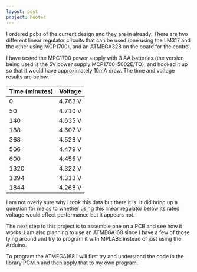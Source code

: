 ```yaml
---
layout: post
project: hooter
---
```


I ordered pcbs of the current design and they are in already. There are two different linear regulator circuits that can be used (one using the LM317 and the other using MCP1700), and an ATMEGA328 on the board for the control.

I have tested the MPC1700 power supply with 3 AA batteries (the version being used is the 5V power supply MCP1700-5002E/TO), and hooked it up so that it would have approximately 10mA draw. The time and voltage results are below.

| Time (minutes) | Voltage |
| -------------- | ------- |
| 0              | 4.763 V |
| 50             | 4.710 V |
| 140            | 4.635 V |
| 188            | 4.607 V |
| 368            | 4.528 V |
| 506            | 4.479 V |
| 600            | 4.455 V |
| 1320           | 4.322 V |
| 1394           | 4.313 V |
| 1844           | 4.268 V |

I am not overly sure why I took this data but there it is. It did bring up a question for me as to whether using this linear regulator below its rated voltage would effect performance but it appears not.

The next step to this project is to assemble one on a PCB and see how it works. I am also planning to use an ATMEGA168 since I have a few of those lying around and try to program it with MPLABx instead of just using the Arduino.

To program the ATMEGA168 I will first try and understand the code in the library PCM.h and then apply that to my own program.
